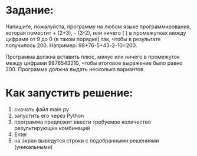 # Задание:

Напишите, пожалуйста, программу на любом языке программирования,
которая поместит + (2+3), - (3-2), или ничего ( ) в промежутках
между цифрами от 9 до 0 (в таком порядке) так, чтобы в результате
получилось 200. Например: 98+76-5+43-2-10=200.

Программа должна вставить плюс, минус или ничего в промежуток между
цифрами 9876543210, чтобы итоговое выражение было равно 200. Программа
должна выдать несколько вариантов.

# Как запустить решение:
1) скачать файл main.py
2) запустить его через Python
3) программа предложит ввести требуемое количество результирующих комбинаций
4) Enter
5) на экран выведутся строки с подобранными решениями (уникальными)